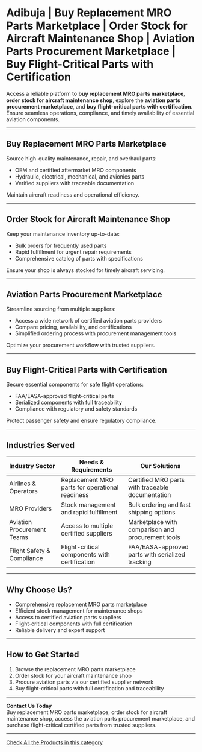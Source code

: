 # Adibuja | Buy Replacement MRO Parts Marketplace | Order Stock for Aircraft Maintenance Shop | Aviation Parts Procurement Marketplace | Buy Flight-Critical Parts with Certification

Access a reliable platform to **buy replacement MRO parts marketplace**, **order stock for aircraft maintenance shop**, explore the **aviation parts procurement marketplace**, and **buy flight-critical parts with certification**. Ensure seamless operations, compliance, and timely availability of essential aviation components.

---

## Buy Replacement MRO Parts Marketplace

Source high-quality maintenance, repair, and overhaul parts:

- OEM and certified aftermarket MRO components  
- Hydraulic, electrical, mechanical, and avionics parts  
- Verified suppliers with traceable documentation  

Maintain aircraft readiness and operational efficiency.

---

## Order Stock for Aircraft Maintenance Shop

Keep your maintenance inventory up-to-date:

- Bulk orders for frequently used parts  
- Rapid fulfillment for urgent repair requirements  
- Comprehensive catalog of parts with specifications  

Ensure your shop is always stocked for timely aircraft servicing.

---

## Aviation Parts Procurement Marketplace

Streamline sourcing from multiple suppliers:

- Access a wide network of certified aviation parts providers  
- Compare pricing, availability, and certifications  
- Simplified ordering process with procurement management tools  

Optimize your procurement workflow with trusted suppliers.

---

## Buy Flight-Critical Parts with Certification

Secure essential components for safe flight operations:

- FAA/EASA-approved flight-critical parts  
- Serialized components with full traceability  
- Compliance with regulatory and safety standards  

Protect passenger safety and ensure regulatory compliance.

---

## Industries Served

| Industry Sector          | Needs & Requirements                              | Our Solutions                                     |
|--------------------------|--------------------------------------------------|--------------------------------------------------|
| Airlines & Operators     | Replacement MRO parts for operational readiness | Certified MRO parts with traceable documentation |
| MRO Providers            | Stock management and rapid fulfillment           | Bulk ordering and fast shipping options          |
| Aviation Procurement Teams | Access to multiple certified suppliers          | Marketplace with comparison and procurement tools |
| Flight Safety & Compliance | Flight-critical components with certification  | FAA/EASA-approved parts with serialized tracking |

---

## Why Choose Us?

- Comprehensive replacement MRO parts marketplace  
- Efficient stock management for maintenance shops  
- Access to certified aviation parts suppliers  
- Flight-critical components with full certification  
- Reliable delivery and expert support  

---

## How to Get Started

1. Browse the replacement MRO parts marketplace  
2. Order stock for your aircraft maintenance shop  
3. Procure aviation parts via our certified supplier network  
4. Buy flight-critical parts with full certification and traceability  

---

**Contact Us Today**  
Buy replacement MRO parts marketplace, order stock for aircraft maintenance shop, access the aviation parts procurement marketplace, and purchase flight-critical certified parts from trusted suppliers.

---
[Check All the Products in this category](https://www.adibuja.com/categories/nsn)
